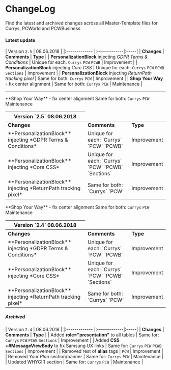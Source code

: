 # ChangeLog

Find the latest and archived changes across all Master-Template files for Currys, PCWorld and PCWBusiness

#### Latest update


| Version `2.5` | 08.06.2018 |
|:------------- |:-------------|:-----|
| **Changes** | **Comments** | **Type** |
| **PersonalizationBlock** injecting *GDPR Terms & Conditions* | Unique for each: `Currys` `PCW` `PCWB` | Improvement |
| **PersonalizationBlock** injecting *Core CSS* | Unique for each: `Currys` `PCW` `PCWB` `Sections` | Improvement |
| **PersonalizationBlock** injecting *ReturnPath tracking pixel* | Same for both: `Currys` `PCW` | Improvement |
| **Shop Your Way** - fix center alignment | Same for both: `Currys` `PCW` | Maintenance |
- - -
<table class="table-current">
  <thead>
    <tr>
      <th>Version `2.5` 08.06.2018</th>
    </tr>
  </thead>
  <tbody>
    <tr>
      <td><strong>Changes</strong></td>
      <td><strong>Comments</strong></td>
      <td><strong>Type</strong></td>
    </tr>
    <tr>
      <td>**PersonalizationBlock** injecting *GDPR Terms & Conditions*</td>
      <td>Unique for each: `Currys` `PCW` `PCWB`</td>
      <td>Improvement</td>
    </tr>
    <tr>
      <td>**PersonalizationBlock** injecting *Core CSS*</td>
      <td>Unique for each: `Currys` `PCW` `PCWB` `Sections`</td>
      <td>Improvement</td>
    </tr>
    <tr>
      <td>**PersonalizationBlock** injecting *ReturnPath tracking pixel*</td>
      <td>Same for both: `Currys` `PCW`</td>
      <td>Improvement</td>
    </tr>
    <tr>
      <td">**Shop Your Way** - fix center alignment</td>
      <td">Same for both: <code>Currys</code> <code>PCW</code></td>
      <td">Maintenance</td>
    </tr>
  </tbody>
</table>


<table class="table-archived">
  <thead>
    <tr>
      <th>Version `2.4` 08.06.2018</th>
    </tr>
  </thead>
  <tbody>
    <tr>
      <td><strong>Changes</strong></td>
      <td><strong>Comments</strong></td>
      <td><strong>Type</strong></td>
    </tr>
    <tr>
      <td>**PersonalizationBlock** injecting *GDPR Terms & Conditions*</td>
      <td>Unique for each: `Currys` `PCW` `PCWB`</td>
      <td>Improvement</td>
    </tr>
    <tr>
      <td>**PersonalizationBlock** injecting *Core CSS*</td>
      <td>Unique for each: `Currys` `PCW` `PCWB` `Sections`</td>
      <td>Improvement</td>
    </tr>
    <tr>
      <td>**PersonalizationBlock** injecting *ReturnPath tracking pixel*</td>
      <td>Same for both: `Currys` `PCW`</td>
      <td>Improvement</td>
    </tr>
    <tr>
      <td">**Shop Your Way** - fix center alignment</td>
      <td">Same for both: <code>Currys</code> <code>PCW</code></td>
      <td">Maintenance</td>
    </tr>
  </tbody>
</table>

##### Archived

| Version `2.4` | 08.06.2018 |
|:------------- |:-------------|:-----|
| **Changes** | **Comments** | **Type** |
| Added **role="presentation"** to all tables | Same for: `Currys` `PCW` `PCWB` `Sections` | Improvement |
| Added **CSS +#MessageViewBody** to fix Samsung UX links | Same for: `Currys` `PCW` `PCWB` `Sections` | Improvement |
| Removed rest of **alias** tags | `PCW` | Improvement |
| Removed *Your Plan* section/banner | Same for: `Currys` `PCW` | Maintenance |
| Updated WHYGIR section | Same for: `Currys` `PCW` | Maintenance |
